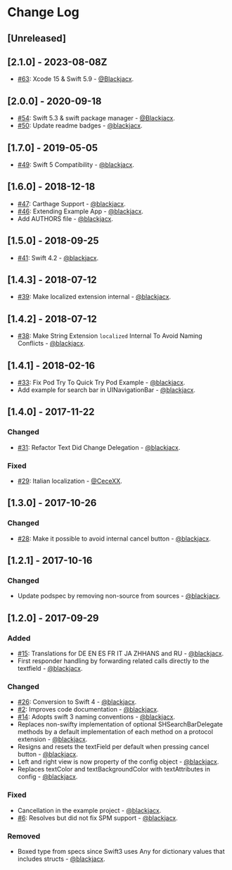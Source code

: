 # Change Log

## [Unreleased]

## [2.1.0] - 2023-08-08Z
* [#63](https://github.com/Blackjacx/SHSearchBar/pull/63): Xcode 15 & Swift 5.9 - [@Blackjacx](https://github.com/Blackjacx).

## [2.0.0] - 2020-09-18
* [#54](https://github.com/Blackjacx/SHSearchBar/pull/54): Swift 5.3 & swift package manager - [@Blackjacx](https://github.com/Blackjacx).
* [#50](https://github.com/Blackjacx/SHSearchBar/pull/50): Update readme badges - [@blackjacx](https://github.com/blackjacx).

## [1.7.0] - 2019-05-05
* [#49](https://github.com/Blackjacx/SHSearchBar/pull/49): Swift 5 Compatibility - [@blackjacx](https://github.com/blackjacx).

## [1.6.0] - 2018-12-18
* [#47](https://github.com/Blackjacx/SHSearchBar/pull/47): Carthage Support - [@blackjacx](https://github.com/blackjacx).
* [#46](https://github.com/Blackjacx/SHSearchBar/pull/46): Extending Example App - [@blackjacx](https://github.com/blackjacx).
* Add AUTHORS file - [@blackjacx](https://github.com/blackjacx).

## [1.5.0] - 2018-09-25
* [#41](https://github.com/Blackjacx/SHSearchBar/pull/41): Swift 4.2 - [@blackjacx](https://github.com/blackjacx).

## [1.4.3] - 2018-07-12
* [#39](https://github.com/Blackjacx/SHSearchBar/pull/39): Make localized extension internal - [@blackjacx](https://github.com/blackjacx).

## [1.4.2] - 2018-07-12
* [#38](https://github.com/Blackjacx/SHSearchBar/pull/38): Make String Extension `localized` Internal To Avoid Naming Conflicts - [@blackjacx](https://github.com/blackjacx).

## [1.4.1] - 2018-02-16
* [#33](https://github.com/Blackjacx/SHSearchBar/pull/33): Fix Pod Try To Quick Try Pod Example - [@blackjacx](https://github.com/blackjacx).
* Add example for search bar in UINavigationBar - [@blackjacx](https://github.com/blackjacx).

## [1.4.0] - 2017-11-22
### Changed
* [#31](https://github.com/Blackjacx/SHSearchBar/pull/31): Refactor Text Did Change Delegation - [@blackjacx](https://github.com/blackjacx).

### Fixed
* [#29](https://github.com/Blackjacx/SHSearchBar/pull/29): Italian localization - [@CeceXX](https://github.com/CeceXX).

## [1.3.0] - 2017-10-26
### Changed
* [#28](https://github.com/Blackjacx/SHSearchBar/pull/28): Make it possible to avoid internal cancel button - [@blackjacx](https://github.com/blackjacx).

## [1.2.1] - 2017-10-16
### Changed
* Update podspec by removing non-source from sources - [@blackjacx](https://github.com/blackjacx).

## [1.2.0] - 2017-09-29
### Added
* [#15](https://github.com/Blackjacx/SHSearchBar/pull/15): Translations for DE EN ES FR IT JA ZHHANS and RU - [@blackjacx](https://github.com/blackjacx).
* First responder handling by forwarding related calls directly to the textfield - [@blackjacx](https://github.com/blackjacx).

### Changed
* [#26](https://github.com/Blackjacx/SHSearchBar/pull/26): Conversion to Swift 4 - [@blackjacx](https://github.com/blackjacx).
* [#2](https://github.com/Blackjacx/SHSearchBar/pull/2): Improves code documentation - [@blackjacx](https://github.com/blackjacx).
* [#14](https://github.com/Blackjacx/SHSearchBar/pull/14): Adopts swift 3 naming conventions - [@blackjacx](https://github.com/blackjacx).
* Replaces non-swifty implementation of optional SHSearchBarDelegate methods by a default implementation of each method on a protocol extension - [@blackjacx](https://github.com/blackjacx).
* Resigns and resets the textField per default when pressing cancel button - [@blackjacx](https://github.com/blackjacx).
* Left and right view is now property of the config object - [@blackjacx](https://github.com/blackjacx).
* Replaces textColor and textBackgroundColor with textAttributes in config - [@blackjacx](https://github.com/blackjacx).

### Fixed
* Cancellation in the example project - [@blackjacx](https://github.com/blackjacx).
* [#6](https://github.com/Blackjacx/SHSearchBar/pull/6): Resolves but did not fix SPM support - [@blackjacx](https://github.com/blackjacx).

### Removed
* Boxed type from specs since Swift3 uses Any for dictionary values that includes structs - [@blackjacx](https://github.com/blackjacx).
